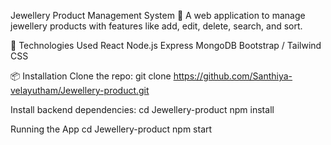 Jewellery Product Management System 💍
A web application to manage jewellery products with features like add, edit, delete, search, and sort.

🚀 Technologies Used
React
Node.js
Express
MongoDB
Bootstrap / Tailwind CSS

📦 Installation
Clone the repo:
git clone https://github.com/Santhiya-velayutham/Jewellery-product.git


Install backend dependencies:
cd Jewellery-product
npm install


Running the App
cd Jewellery-product
npm start
